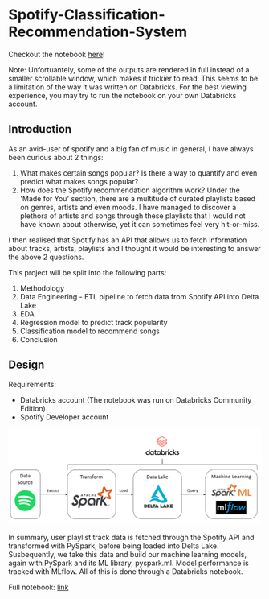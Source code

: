 # Spotify-Classification-Recommendation-System

Checkout the notebook [here](https://alif898.github.io/Spotify-Classification-Recommendation-System/)!

Note: Unfortuantely, some of the outputs are rendered in full instead of a smaller scrollable window, which makes it trickier to read. This seems to be a limitation of the way it was written on Databricks. For the best viewing experience, you may try to run the notebook on your own Databricks account.

## Introduction

As an avid-user of spotify and a big fan of music in general, I have always been curious about 2 things:

1. What makes certain songs popular? Is there a way to quantify and even predict what makes songs popular?
2. How does the Spotify recommendation algorithm work? Under the 'Made for You' section, there are a multitude of curated playlists based on genres, artists and even moods. I have managed to discover a plethora of artists and songs through these playlists that I would not have known about otherwise, yet it can sometimes feel very hit-or-miss.

I then realised that Spotify has an API that allows us to fetch information about tracks, artists, playlists and I thought it would be interesting to answer the above 2 questions.

This project will be split into the following parts:
1. Methodology
2. Data Engineering - ETL pipeline to fetch data from Spotify API into Delta Lake
3. EDA
4. Regression model to predict track popularity
5. Classification model to recommend songs
6. Conclusion

## Design

Requirements:
- Databricks account (The notebook was run on Databricks Community Edition)
- Spotify Developer account

![diagram](https://github.com/alif898/Spotify-Classification-Recommendation-System/blob/main/diagram.png?raw=true)

In summary, user playlist track data is fetched through the Spotify API and transformed with PySpark, before being loaded into Delta Lake. Susbequently, we take this data and build our machine learning models, again with PySpark and its ML library, pyspark.ml. Model performance is tracked with MLflow. All of this is done through a Databricks notebook.

Full notebook: [link](https://alif898.github.io/Spotify-Classification-Recommendation-System/)
